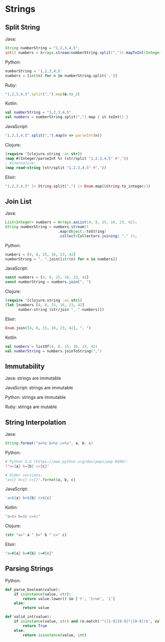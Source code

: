 # Strings

## Split String

Java:

```java
String numberString = "1,2,3,4,5";
int[] numbers = Arrays.stream(numberString.split(",")).mapToInt(Integer::parseInt).toArray();
```

Python:

```python
numberString = '1,2,3,4,5'
numbers = [int(n) for n in numberString.split(',')]
```

Ruby:

```ruby
"1,2,3,4,5".split(",").map(&:to_i)
```

Kotlin:

```kotlin
val numberString = "1,2,3,4,5"
val numbers = numberString.split(",").map { it.toInt() }
```

JavaScript:

```javascript
"1,2,3,4,5".split(",").map(n => parseInt(n))
```

Clojure:

```clojure
(require '[clojure.string :as str])
(map #(Integer/parseInt %) (str/split "1,2,3,4,5" #","))
; Alternative:
(map read-string (str/split "1,2,3,4,5" #","))
```

Elixir:

```elixir
"1,2,3,4,5" |> String.split(",") |> Enum.map(&String.to_integer/1)
```

## Join List

Java:

```java
List<Integer> numbers = Arrays.asList(4, 8, 15, 16, 23, 42);
String numberString = numbers.stream()
                        .map(Object::toString)
                        .collect(Collectors.joining( "," ));
```

Python:

```python
numbers = [4, 8, 15, 16, 23, 42]
numberString = ", ".join([str(n) for n in numbers])
```

JavaScript:

```javascript
const numbers = [4, 8, 15, 16, 23, 42]
const numberString = numbers.join(", ")
```

Clojure:

```clojure
(require '[clojure.string :as str])
(let [numbers [4, 8, 15, 16, 23, 42]
      number-string (str/join ", " numbers)])
```

Elixir:

```elixir
Enum.join([4, 8, 15, 16, 23, 42], ", ")
```

Kotlin

```kotlin
val numbers = listOf(4, 8, 15, 16, 23, 42)
val numberString = numbers.joinToString(",")
```

## Immutability

Java: strings are immutable

JavaScript: strings are immutable

Python: strings are immutable

Ruby: strings are mutable

## String Interpolation

Java:

```java
String.format("a=%s b=%s c=%s", a, b, c)
```

Python:

```python
# Python 3.6 (https://www.python.org/dev/peps/pep-0498):
f"a={a} b={b} c={c}"

# Older versions:
"a={} b={} c={}".format(a, b, c)
```

JavaScript:

```javascript
`a=${a} b=${b} c=${c}`
```

Kotlin:

```kotlin
"a=$a b=$b c=$c"
```

Clojure:

```clojure
(str "a=" a " b=" b " c=" c)
```

Elixir:

```elixir
"a=#{a} b=#{b} c=#{c}"
```

## Parsing Strings

Python:

```python
def parse_boolean(value):
    if isinstance(value, str):
        return value.lower() in ['t', 'true', '1']
    else:
        return value

def valid_int(value):
    if isinstance(value, str) and re.match('^([1-9][0-9]*|[0-9])$', value):
        return True
    else:
        return isinstance(value, int)
```
